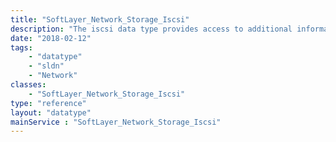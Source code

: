 ```yaml
---
title: "SoftLayer_Network_Storage_Iscsi"
description: "The iscsi data type provides access to additional information about an iscsi volume such as the snapshot capacity limit and replication partners. "
date: "2018-02-12"
tags:
    - "datatype"
    - "sldn"
    - "Network"
classes:
    - "SoftLayer_Network_Storage_Iscsi"
type: "reference"
layout: "datatype"
mainService : "SoftLayer_Network_Storage_Iscsi"
---
```

